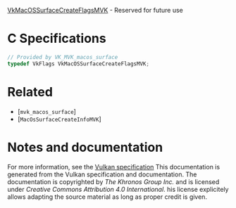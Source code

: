 [VkMacOSSurfaceCreateFlagsMVK](https://www.khronos.org/registry/vulkan/specs/1.3-extensions/man/html/VkMacOSSurfaceCreateFlagsMVK.html) - Reserved for future use

# C Specifications
```c
// Provided by VK_MVK_macos_surface
typedef VkFlags VkMacOSSurfaceCreateFlagsMVK;
```

# Related
- [`mvk_macos_surface`]
- [`MacOsSurfaceCreateInfoMVK`]

# Notes and documentation
For more information, see the [Vulkan specification](https://www.khronos.org/registry/vulkan/specs/1.3-extensions/html/vkspec.html)
This documentation is generated from the Vulkan specification and documentation.
The documentation is copyrighted by *The Khronos Group Inc.* and is licensed under *Creative Commons Attribution 4.0 International*.
his license explicitely allows adapting the source material as long as proper credit is given.
        